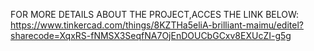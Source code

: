 FOR MORE DETAILS ABOUT THE PROJECT,ACCES THE LINK BELOW:
https://www.tinkercad.com/things/8KZTHa5eliA-brilliant-maimu/editel?sharecode=XqxRS-fNMSX3SeqfNA7OjEnDOUCbGCxv8EXUcZI-g5g
